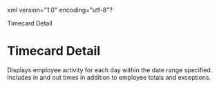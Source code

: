xml version="1.0" encoding="utf-8"?





Timecard Detail




# Timecard Detail

Displays employee activity for each day within the date range specified. Includes in and out times in addition to employee totals and exceptions.